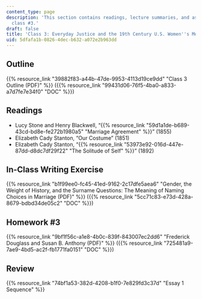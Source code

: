 ```yaml
---
content_type: page
description: 'This section contains readings, lecture summaries, and assignments for
  class #3.'
draft: false
title: 'Class 3: Everyday Justice and the 19th Century U.S. Women''s Movement'
uid: 5dfafa1b-0826-4dec-b632-a072e2b963dd
---
```

## Outline

{{% resource_link "39882f83-a44b-47de-9953-4113d19ce9dd" "Class 3 Outline (PDF)" %}} ({{% resource_link "99431d06-76f5-4ba0-a833-a7d7fe7e34f0" "DOC" %}})

## Readings

- Lucy Stone and Henry Blackwell, “{{% resource_link "59d1a1de-b689-43cd-bd8e-fe272b1980a5" "Marriage Agreement" %}}” (1855)
- Elizabeth Cady Stanton, “Our Costume” (1851)
- Elizabeth Cady Stanton, “{{% resource_link "53973e92-016d-447e-87dd-d8dc7df29f22" "The Solitude of Self" %}}” (1892)

## In-Class Writing Exercise

{{% resource_link "b1f99ee0-fc45-41ed-9162-2c17dfe5aea6" "Gender, the Weight of History, and the Surname Questions: The Meaning of Naming Choices in Marriage (PDF)" %}} ({{% resource_link "5cc71c83-e73d-428a-8679-bdbd34de05c2" "DOC" %}}) 

## Homework #3 

{{% resource_link "9bf1f56c-a1e8-4b0c-839f-843007ec2dd6" "Frederick Douglass and Susan B. Anthony (PDF)" %}} ({{% resource_link "725481a9-7ae9-4bd5-ac2f-fb1771fa0151" "DOC" %}})

## Review

{{% resource_link "74bf1a53-382d-4208-b1f0-7e829fd3c37d" "Essay 1 Sequence" %}}